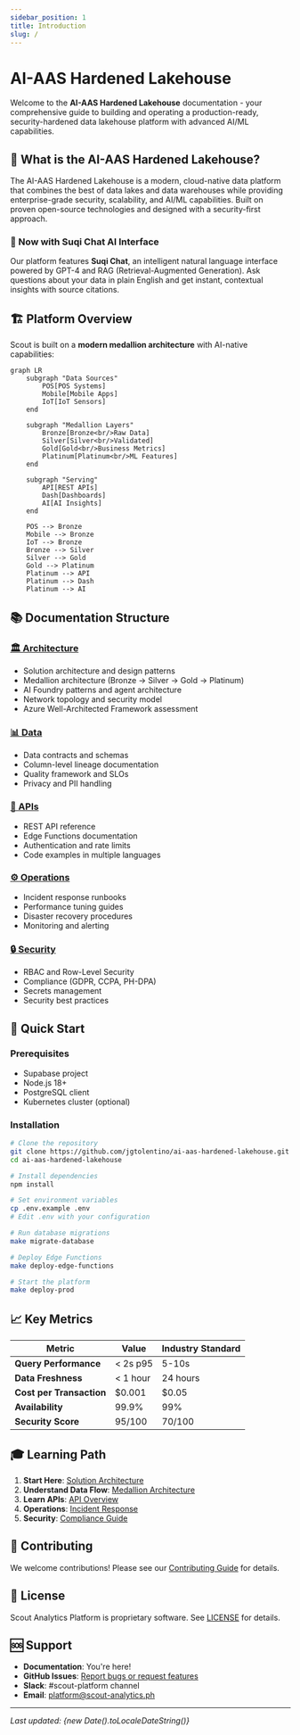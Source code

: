 ```yaml
---
sidebar_position: 1
title: Introduction
slug: /
---
```


# AI-AAS Hardened Lakehouse

Welcome to the **AI-AAS Hardened Lakehouse** documentation - your comprehensive guide to building and operating a production-ready, security-hardened data lakehouse platform with advanced AI/ML capabilities.

## 🚀 What is the AI-AAS Hardened Lakehouse?

The AI-AAS Hardened Lakehouse is a modern, cloud-native data platform that combines the best of data lakes and data warehouses while providing enterprise-grade security, scalability, and AI/ML capabilities. Built on proven open-source technologies and designed with a security-first approach.

### 🤖 Now with Suqi Chat AI Interface
Our platform features **Suqi Chat**, an intelligent natural language interface powered by GPT-4 and RAG (Retrieval-Augmented Generation). Ask questions about your data in plain English and get instant, contextual insights with source citations.

## 🏗️ Platform Overview

Scout is built on a **modern medallion architecture** with AI-native capabilities:

```mermaid
graph LR
    subgraph "Data Sources"
        POS[POS Systems]
        Mobile[Mobile Apps]
        IoT[IoT Sensors]
    end
    
    subgraph "Medallion Layers"
        Bronze[Bronze<br/>Raw Data]
        Silver[Silver<br/>Validated]
        Gold[Gold<br/>Business Metrics]
        Platinum[Platinum<br/>ML Features]
    end
    
    subgraph "Serving"
        API[REST APIs]
        Dash[Dashboards]
        AI[AI Insights]
    end
    
    POS --> Bronze
    Mobile --> Bronze
    IoT --> Bronze
    Bronze --> Silver
    Silver --> Gold
    Gold --> Platinum
    Platinum --> API
    Platinum --> Dash
    Platinum --> AI
```

## 📚 Documentation Structure

### [🏛️ Architecture](/docs/architecture/solution-architecture)
- Solution architecture and design patterns
- Medallion architecture (Bronze → Silver → Gold → Platinum)
- AI Foundry patterns and agent architecture
- Network topology and security model
- Azure Well-Architected Framework assessment

### [📊 Data](/docs/data/lineage)
- Data contracts and schemas
- Column-level lineage documentation
- Quality framework and SLOs
- Privacy and PII handling

### [🔌 APIs](/docs/api/overview)
- REST API reference
- Edge Functions documentation
- Authentication and rate limits
- Code examples in multiple languages

### [⚙️ Operations](/docs/operations/runbooks/incident-response)
- Incident response runbooks
- Performance tuning guides
- Disaster recovery procedures
- Monitoring and alerting

### [🔒 Security](/docs/security/compliance)
- RBAC and Row-Level Security
- Compliance (GDPR, CCPA, PH-DPA)
- Secrets management
- Security best practices

## 🚀 Quick Start

### Prerequisites
- Supabase project
- Node.js 18+
- PostgreSQL client
- Kubernetes cluster (optional)

### Installation

```bash
# Clone the repository
git clone https://github.com/jgtolentino/ai-aas-hardened-lakehouse.git
cd ai-aas-hardened-lakehouse

# Install dependencies
npm install

# Set environment variables
cp .env.example .env
# Edit .env with your configuration

# Run database migrations
make migrate-database

# Deploy Edge Functions
make deploy-edge-functions

# Start the platform
make deploy-prod
```

## 📈 Key Metrics

| Metric | Value | Industry Standard |
|--------|-------|-------------------|
| **Query Performance** | < 2s p95 | 5-10s |
| **Data Freshness** | < 1 hour | 24 hours |
| **Cost per Transaction** | $0.001 | $0.05 |
| **Availability** | 99.9% | 99% |
| **Security Score** | 95/100 | 70/100 |

## 🎓 Learning Path

1. **Start Here**: [Solution Architecture](/docs/architecture/solution-architecture)
2. **Understand Data Flow**: [Medallion Architecture](/docs/architecture/medallion-architecture)
3. **Learn APIs**: [API Overview](/docs/api/overview)
4. **Operations**: [Incident Response](/docs/operations/runbooks/incident-response)
5. **Security**: [Compliance Guide](/docs/security/compliance)

## 🤝 Contributing

We welcome contributions! Please see our [Contributing Guide](https://github.com/jgtolentino/ai-aas-hardened-lakehouse/blob/main/CONTRIBUTING.md) for details.

## 📝 License

Scout Analytics Platform is proprietary software. See [LICENSE](https://github.com/jgtolentino/ai-aas-hardened-lakehouse/blob/main/LICENSE) for details.

## 🆘 Support

- **Documentation**: You're here!
- **GitHub Issues**: [Report bugs or request features](https://github.com/jgtolentino/ai-aas-hardened-lakehouse/issues)
- **Slack**: #scout-platform channel
- **Email**: platform@scout-analytics.ph

---

*Last updated: {new Date().toLocaleDateString()}*
